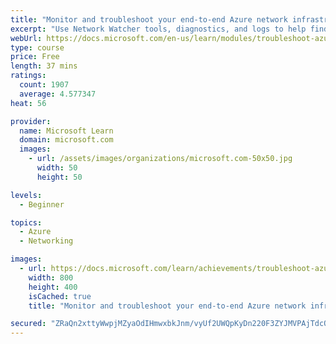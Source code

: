 ```yaml
---
title: "Monitor and troubleshoot your end-to-end Azure network infrastructure by using network monitoring tools"
excerpt: "Use Network Watcher tools, diagnostics, and logs to help find and fix networking issues in your Azure infrastructure."
webUrl: https://docs.microsoft.com/en-us/learn/modules/troubleshoot-azure-network-infrastructure/
type: course
price: Free
length: 37 mins
ratings:
  count: 1907
  average: 4.577347
heat: 56

provider:
  name: Microsoft Learn
  domain: microsoft.com
  images:
    - url: /assets/images/organizations/microsoft.com-50x50.jpg
      width: 50
      height: 50

levels:
  - Beginner

topics:
  - Azure
  - Networking

images:
  - url: https://docs.microsoft.com/learn/achievements/troubleshoot-azure-network-infrastructure-social.png
    width: 800
    height: 400
    isCached: true
    title: "Monitor and troubleshoot your end-to-end Azure network infrastructure by using network monitoring tools"

secured: "ZRaQn2xttyWwpjMZyaOdIHmwxbkJnm/vyUf2UWQpKyDn220F3ZYJMVPAjTdcOkNN4oriJK8RcaVkDO9Pd/uizkJXecdNwS2SaQPXKTN37PA9YH1lsu3o60kCKEZqDf3p7VpvcuHEs9sB5sB15me2er534FSljbEQ/BeZT8oioDtjv8DbISMnBLAo7Yqnw0qgO5JU4PWyZCoaHCVEb43jZKr09ip5qrTdNAj5UdcBKbVCFfRcsEo8J98qIWipJLNhaSLgDd6Fd2XgUXisg/RWwaxVb5ZYzrzA9QdSXk3fBtgX/j/LXaYOlGWdNf0JoCHcbaxr6A4KDAcSnjUMjU3V9eqLwt6v9e91EHl9oWu4MZXDsM5StLpFOv7jEJVquvhmxZ3UstbnkGxGxDd8V5aBCUsQMtHr9IkYF9ZflRbvc0U=;YrhMIs4y01E/qcOeuQwbqQ=="
---
```


